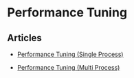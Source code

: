Performance Tuning
==================


Articles
--------

-   [Performance Tuning (Single
    Process)](/articles/performance-tuning-single-process)


-   [Performance Tuning (Multi
    Process)](/articles/performance-tuning-multi-process)

